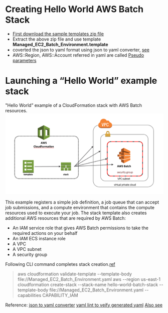 # Creating Hello World AWS Batch Stack
- [First download the sample templates zip file](https://docs.aws.amazon.com/AWSCloudFormation/latest/UserGuide/cfn-sample-templates.html)
- Extract the above zip file and use template **Managed_EC2_Batch_Environment.template**
- coverted the json to yaml format using json to yaml converter, [see](https://www.json2yaml.com/)  
- AWS::Region, AWS::Account referred in yaml are called [Pseudo parameters](https://docs.aws.amazon.com/AWSCloudFormation/latest/UserGuide/pseudo-parameter-reference.html)


# Launching a “Hello World” example stack
"Hello World” example of a CloudFormation stack with AWS Batch resources.
![img.png](img.png)

This example registers a simple job definition, a job queue that can accept job submissions, and a compute environment that contains the compute resources used to execute your job. The stack template also creates additional AWS resources that are required by AWS Batch:

- An IAM service role that gives AWS Batch permissions to take the required actions on your behalf
- An IAM ECS instance role
- A VPC
- A VPC subnet
- A security group

Following CLI command completes stack creation.[ref](https://docs.aws.amazon.com/cli/latest/reference/cloudformation/create-stack.html)

> aws cloudformation validate-template --template-body file://Managed_EC2_Batch_Environment.yaml
> aws --region us-east-1 cloudformation create-stack --stack-name hello-world-batch-stack --template-body file://Managed_EC2_Batch_Environment.yaml  --capabilities CAPABILITY_IAM

Reference:
[json to yaml converter](https://www.json2yaml.com/)
[yaml lint to veify generated yaml]((http://www.yamllint.com/))
[Also see](https://aws.amazon.com/blogs/compute/creating-a-simple-fetch-and-run-aws-batch-job/)